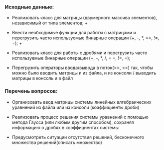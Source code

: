 ### Исходные данные:

- Реализовать класс для матрицы (двумерного массива элементов), независимый от типа элементов; +

- Ввести необходимые функции для работы с матрицами и перегрузить часто используемые бинарные операции
  (+, -, *, ==, !=, =); +
- Реализовать класс для работы с дробями и
  перегрузить часто используемые бинарные операции
  (+, -, *, /, = =, !=, =);

- Перегрузить операторы ввода/вывода в поток(>>, <<) так, чтобы можно было вводить матрицы и из файла,
  и из консоли / выводить матрицы в консоль и в файл

### Перечень вопросов:

- Организовать ввод матрицы системы линейных алгебраических уравнений из файла
  или из консоли (коэффициенты дроби)

- Реализовать процесс решения системы уравнений с помощью метода Гаусса (или любым другим способом),
  сохраняя информацию о дробях в коэффициентах системы

- Предусмотреть ситуации отсутствия решений, бесконечного множества решений(описать множество)